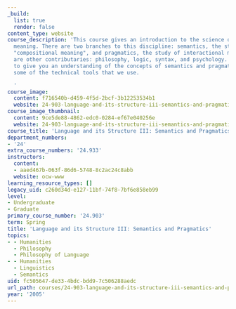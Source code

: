 ```yaml
---
_build:
  list: true
  render: false
content_type: website
course_description: 'This course gives an introduction to the science of linguistic
  meaning. There are two branches to this discipline: semantics, the study of conventional,
  "compositional meaning", and pragmatics, the study of interactional meaning. There
  are other contributaries: philosophy, logic, syntax, and psychology. We will try
  to give you an understanding of the concepts of semantics and pragmatics and of
  some of the technical tools that we use.

  '
course_image:
  content: f716540b-d459-4f5d-2bcf-3b12253534b1
  website: 24-903-language-and-its-structure-iii-semantics-and-pragmatics-spring-2005
course_image_thumbnail:
  content: 9ce5de88-4862-edc0-0284-ef67e040256e
  website: 24-903-language-and-its-structure-iii-semantics-and-pragmatics-spring-2005
course_title: 'Language and its Structure III: Semantics and Pragmatics'
department_numbers:
- '24'
extra_course_numbers: '24.933'
instructors:
  content:
  - aaed467b-063f-86d6-5748-8c2ac24c8abb
  website: ocw-www
learning_resource_types: []
legacy_uid: c260d34d-e127-11bf-74f8-7bf6e858eb99
level:
- Undergraduate
- Graduate
primary_course_number: '24.903'
term: Spring
title: 'Language and its Structure III: Semantics and Pragmatics'
topics:
- - Humanities
  - Philosophy
  - Philosophy of Language
- - Humanities
  - Linguistics
  - Semantics
uid: fc505647-de33-4bdc-bdd9-7c506288aedc
url_path: courses/24-903-language-and-its-structure-iii-semantics-and-pragmatics-spring-2005
year: '2005'
---
```

